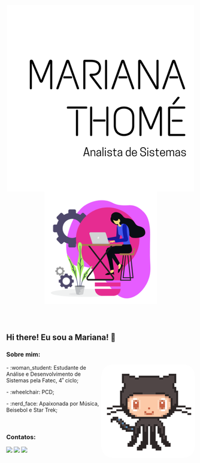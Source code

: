 <p align="center">
    <a href="#">
      <img align="center" width="500" src="mariana2.png" />
    </a>
    <a href="#">
      <img align="center" width="300" src="dev.gif" />
    </a>
  </p>
  </br>
  </br>


## Hi there! Eu sou a Mariana! :vulcan_salute: <br>

### Sobre mim:
  <div style="display: inline_block"  >
  <img align="right" width="250" height="250" style="border-radius:30px;" src="https://raw.githubusercontent.com/flaviofilipe/flaviofilipe/main/assets/github.gif" alt="Gif GitHub">
  <p> - :woman_student: Estudante de Análise e Desenvolvimento de Sistemas pela Fatec, 4˚ ciclo; </p>
  <p> - :wheelchair: PCD; </p>
  <p> - :nerd_face: Apaixonada por Música, Beisebol e Star Trek; </p><br>
  </div>

### Contatos:
[<img src="https://img.shields.io/badge/twitter-%231DA1F2.svg?&style=for-the-badge&logo=twitter&logoColor=white" />](https://twitter.com/MarianaRThome)
[<img src="https://img.shields.io/badge/linkedin-%230077B5.svg?&style=for-the-badge&logo=linkedin&logoColor=white" />](https://br.linkedin.com/in/mariana-thom%C3%A9-289579208) 
[<img src="https://img.shields.io/badge/instagram-%23E4405F.svg?&style=for-the-badge&logo=instagram&logoColor=white">](https://www.instagram.com/marianarthome/) 
